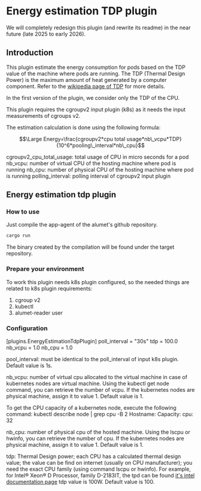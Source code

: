 # Energy estimation TDP plugin

<div class="warning">
We will completely redesign this plugin (and rewrite its readme) in the near future (late 2025 to early 2026).
</div>

## Introduction

This plugin estimate the energy consumption for pods based on the TDP value of the machine where pods are running.
The TDP (Thermal Design Power) is the maximum amount of heat generated by a computer component.
Refer to the [wikipedia page of TDP](https://en.wikipedia.org/wiki/Thermal_design_power) for more details.

In the first version of the plugin, we consider only the TDP of the CPU.

 This plugin requires the cgroupv2 input plugin (k8s) as it needs the input measurements of cgroups v2.

The estimation calculation is done using the following formula:

$$\Large Energy=\frac{cgroupv2*cpu total usage*nb\_vcpu*TDP}{10^6*pooling\_interval*nb\_cpu}$$  

cgroupv2_cpu_total_usage:   total usage of CPU in micro seconds for a pod
nb_vcpu:                    number of virtual CPU of the hosting machine where pod is running
nb_cpu:                     number of physical CPU of the hosting machine where pod is running
polling_interval:           polling interval of cgroupv2 input plugin

## Energy estimation tdp plugin

### How to use

Just compile the app-agent of the alumet's github repository.

```bash
cargo run
```

The binary created by the compilation will be found under the target repository.

### Prepare your environment

To work this plugin needs k8s plugin configured, so the needed things are related to k8s plugin requirements:

1. cgroup v2
2. kubectl
3. alumet-reader user

### Configuration

[plugins.EnergyEstimationTdpPlugin]
poll_interval = "30s"
tdp = 100.0
nb_vcpu = 1.0
nb_cpu = 1.0

pool_interval: must be identical to the poll_interval of input k8s plugin. Default value is 1s.

nb_vcpu: number of virtual cpu allocated to the virtual machine in case of kubernetes nodes are virtual machine. Using the kubectl get node command, you can retrieve the number of vcpu. If the kubernetes nodes are physical machine, assign it to value 1. Default value is 1.

To get the CPU capacity of a kubernetes node, execute the following command:
kubectl  describe node <node name> | grep cpu -B 2
  Hostname:    <node name>
Capacity:
  cpu:                32

nb_cpu: number of physical cpu of the hosted machine. Using the lscpu or hwinfo, you can retrieve the number of cpu. If the kubernetes nodes are physical machine, assign it to value 1. Default value is 1.

tdp: Thermal Design power; each CPU has a calculated thermal design value; the value can be find on internet (usually on CPU manufacturer); you need the exact CPU family (using command lscpu or hwinfo). For example, for Intel® Xeon® D Processor, family D-2183IT, the tpd can be found [it's intel documentation page](https://ark.intel.com/content/www/us/en/ark/products/136441/intel-xeon-d-2183it-processor-22m-cache-2-20-ghz.html)
tdp value is  100W.
Default value is 100.
